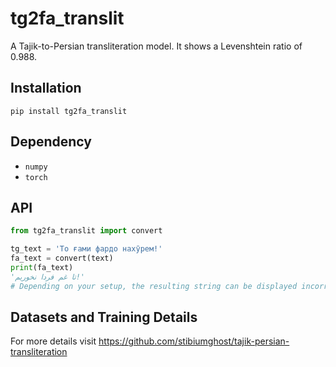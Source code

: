 # tg2fa_translit

A Tajik-to-Persian transliteration model.
It shows a Levenshtein ratio of 0.988.

## Installation
```pip install tg2fa_translit```

## Dependency
- `numpy`
- `torch`

## API

```py
from tg2fa_translit import convert

tg_text = 'То ғами фардо нахӯрем!'
fa_text = convert(text)
print(fa_text)
'تا غم فردا نخوریم!'
# Depending on your setup, the resulting string can be displayed incorrectly.
```

## Datasets and Training Details

For more details visit https://github.com/stibiumghost/tajik-persian-transliteration

